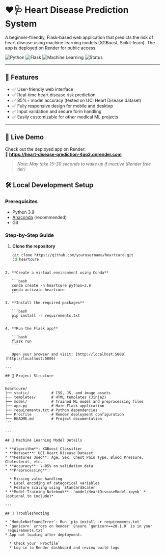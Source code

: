 
# ❤️🩺 Heart Disease Prediction System

A beginner-friendly, Flask-based web application that predicts the risk of heart disease using machine learning models (XGBoost, Scikit-learn). The app is deployed on Render for public access.

![Python](https://img.shields.io/badge/Python-3.9-blue)
![Flask](https://img.shields.io/badge/Flask-2.3-green)
![Machine Learning](https://img.shields.io/badge/ML-XGBoost%2C%20Scikit--learn-orange)
![Status](https://img.shields.io/badge/Status-Live-green)

---

## 🌟 Features

- ✅ User-friendly web interface  
- ✅ Real-time heart disease risk prediction  
- ✅ 85%+ model accuracy (tested on UCI Heart Disease dataset)  
- ✅ Fully responsive design for mobile and desktop  
- ✅ Input validation and secure form handling  
- ✅ Easily customizable for other medical ML projects

---

## 🚀 Live Demo

Check out the deployed app on Render:  
🔗 **https://heart-disease-prediction-4go2.onrender.com**  
> _Note: May take 15–30 seconds to wake up if inactive (Render free tier)_



## 🛠️ Local Development Setup

### Prerequisites

- Python 3.9  
- [Anaconda](https://www.anaconda.com/) (recommended)  
- Git

### Step-by-Step Guide

1. **Clone the repository**
   ```bash
   git clone https://github.com/yourusername/heartcure.git
   cd heartcure
````

2. **Create a virtual environment using Conda**

   ```bash
   conda create -n heartcure python=3.9
   conda activate heartcure
   ```

3. **Install the required packages**

   ```bash
   pip install -r requirements.txt
   ```

4. **Run the Flask app**

   ```bash
   flask run
   ```

   Open your browser and visit: [http://localhost:5000](http://localhost:5000)

---

## 📁 Project Structure

```
heartcure/
├── static/          # CSS, JS, and image assets
├── templates/       # HTML templates (Jinja2)
├── model/           # Trained ML model and preprocessing files
├── app.py           # Main Flask application
├── requirements.txt # Python dependencies
├── Procfile         # Render deployment configuration
└── README.md        # Project documentation
```

---

## 🧠 Machine Learning Model Details

* **Algorithm**: XGBoost Classifier
* **Dataset**: UCI Heart Disease Dataset
* **Features Used**: Age, Sex, Chest Pain Type, Blood Pressure, Cholesterol, etc.
* **Accuracy**: \~85% on validation data
* **Preprocessing**:

  * Missing value handling
  * Label encoding of categorical variables
  * Feature scaling using `StandardScaler`
* **Model Training Notebook**: `model/HeartDiseaseModel.ipynb` *(optional to include)*

---

## 🐞 Troubleshooting

* `ModuleNotFoundError`: Run `pip install -r requirements.txt`
* `gunicorn` errors on Render: Ensure `gunicorn==20.1.0` is in your `requirements.txt`
* App not loading after deployment:

  * Check your `Procfile`
  * Log in to Render dashboard and review build logs


